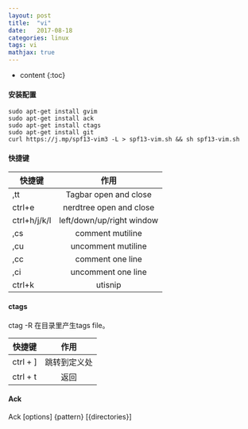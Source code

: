 ```yaml
---
layout: post
title:  "vi"
date:   2017-08-18
categories: linux 
tags: vi
mathjax: true
---
```

* content
{:toc}

#### 安装配置
~~~~
sudo apt-get install gvim
sudo apt-get install ack
sudo apt-get install ctags
sudo apt-get install git
curl https://j.mp/spf13-vim3 -L > spf13-vim.sh && sh spf13-vim.sh
~~~~

#### 快捷键

|快捷键|作用|
|-|:-:|
|,tt|Tagbar open and close|
|ctrl+e|nerdtree open and close|
|ctrl+h/j/k/l|left/down/up/right window|
|,cs|comment mutiline|
|,cu|uncomment mutiline|
|,cc|comment one line|
|,ci|uncomment one line|
|ctrl+k|utisnip |

#### ctags
ctag -R 在目录里产生tags file。

|快捷键|作用|
|-|:-:|
|ctrl + ]|跳转到定义处|
|ctrl + t| 返回|


#### Ack
Ack [options] {pattern} [{directories}]

